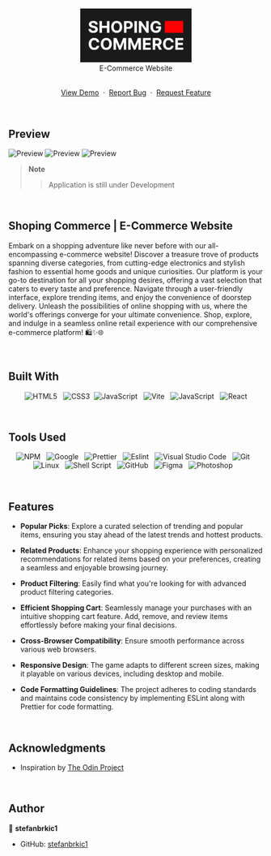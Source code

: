<br>
<br>

<div align="center">
<img src="./src/assets/img/logo/readme-logo.jpg" alt="logo" width="220">
<br>
E-Commerce Website
<br>
<br>
  <p>
    <a href="https://rickandmorty-memory-teal.vercel.app/">View Demo</a>
    &nbsp;·&nbsp;
    <a href="https://github.com/stefanbrkic1/E-Commerce/issues">Report Bug</a>
    &nbsp;·&nbsp;
    <a href="https://github.com/stefanbrkic1/E-Commerce/issues">Request Feature</a>
  </p>

</div>

<br>
<!-- ABOUT THE PROJECT -->

## Preview

![Preview](<./src/assets/img/GitHub(MainPage).jpg>)
![Preview](<./src/assets/img/GitHub(MainPage)2.jpg>)
![Preview](<./src/assets/img/GitHub(PHONES).jpg>)

> **Note**
>
> > Application is still under Development

<br>

## Shoping Commerce | E-Commerce Website

Embark on a shopping adventure like never before with our all-encompassing e-commerce website! Discover a treasure trove of products spanning diverse categories, from cutting-edge electronics and stylish fashion to essential home goods and unique curiosities. Our platform is your go-to destination for all your shopping desires, offering a vast selection that caters to every taste and preference. Navigate through a user-friendly interface, explore trending items, and enjoy the convenience of doorstep delivery. Unleash the possibilities of online shopping with us, where the world's offerings converge for your ultimate convenience. Shop, explore, and indulge in a seamless online retail experience with our comprehensive e-commerce platform! 🛍️✨🌐

<br>

## Built With

<div align=center>

![HTML5](https://img.shields.io/badge/html5-%23E34F26.svg?style=for-the-badge&logo=html5&logoColor=white) &nbsp;&nbsp;![CSS3](https://img.shields.io/badge/css3-%231572B6.svg?style=for-the-badge&logo=css3&logoColor=white)&nbsp;&nbsp;![JavaScript](https://img.shields.io/badge/Javascript%20-%23F7DF1E.svg?style=for-the-badge&logo=javascript&logoColor=black) &nbsp;&nbsp;![Vite](https://img.shields.io/badge/vite-646CFF.svg?style=for-the-badge&logo=vite&logoColor=white) &nbsp;&nbsp;![JavaScript](https://img.shields.io/badge/ES6%20Modules%20-%23F7DF1E.svg?style=for-the-badge&logo=javascript&logoColor=black) &nbsp;&nbsp;![React](https://img.shields.io/badge/react-0D6D8C?style=for-the-badge&logo=react&logoColor=white)

<br>
</div>

## Tools Used

<div align=center>
  
![NPM](https://img.shields.io/badge/npm-CB3837?style=for-the-badge&logo=npm&logoColor=white) &nbsp;&nbsp;![Google](https://img.shields.io/badge/google-DA4437?style=for-the-badge&logo=google&logoColor=white) &nbsp;&nbsp;![Prettier](https://img.shields.io/badge/prettier-1A2C34?style=for-the-badge&logo=prettier&logoColor=F7BA3E) &nbsp;&nbsp;![Eslint](https://img.shields.io/badge/eslint-3A33D1?style=for-the-badge&logo=eslint&logoColor=white) &nbsp;&nbsp;![Visual Studio Code](https://img.shields.io/badge/VS%20Code-0078d7.svg?style=for-the-badge&logo=visual-studio-code&logoColor=white) &nbsp;&nbsp;![Git](https://img.shields.io/badge/Git-F05032?style=for-the-badge&logo=git&logoColor=white) &nbsp;&nbsp;![Linux](https://img.shields.io/badge/linux-FCC624?style=for-the-badge&logo=linux&logoColor=black) &nbsp;&nbsp;![Shell Script](https://img.shields.io/badge/Terminal-241F31?style=for-the-badge&logo=gnu-bash&logoColor=white) &nbsp;&nbsp;![GitHub](https://img.shields.io/badge/github-181717?style=for-the-badge&logo=github&logoColor=white) &nbsp;&nbsp;![Figma](https://img.shields.io/badge/figma-F24E1E?style=for-the-badge&logo=figma&logoColor=white) &nbsp;&nbsp;![Photoshop](https://img.shields.io/badge/adobephotoshop-31A8FF?style=for-the-badge&logo=adobephotoshop&logoColor=white) &nbsp;&nbsp;

</div>

<br>

## Features

- **Popular Picks**: Explore a curated selection of trending and popular items, ensuring you stay ahead of the latest trends and hottest products.

- **Related Products**: Enhance your shopping experience with personalized recommendations for related items based on your preferences, creating a seamless and enjoyable browsing journey.

- **Product Filtering**: Easily find what you're looking for with advanced product filtering categories.

- **Efficient Shopping Cart**: Seamlessly manage your purchases with an intuitive shopping cart feature. Add, remove, and review items effortlessly before making your final decisions.

- **Cross-Browser Compatibility**: Ensure smooth performance across various web browsers.

- **Responsive Design**: The game adapts to different screen sizes, making it playable on various devices, including desktop and mobile.

- **Code Formatting Guidelines**: The project adheres to coding standards and maintains code consistency by implementing ESLint along with Prettier for code formatting.

<br>

<!-- ACKNOWLEDGMENTS -->

## Acknowledgments

- Inspiration by [The Odin Project](https://www.theodinproject.com/)

<br>

## Author

👤 **stefanbrkic1**

- GitHub: [stefanbrkic1](https://github.com/stefanbrkic1)
